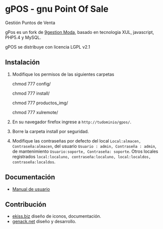 gPOS - gnu Point Of Sale
========================

Gestión Puntos de Venta

gPos es un fork de [9gestion Moda](http://sourceforge.net/projects/es9gestion/), basado en tecnologia XUL, javascript, PHP5.4 y MySQL.

gPOS se distribuye con licencia LGPL v2.1

Instalación
----------

1. Modifique los permisos de las siguientes carpetas

    chmod 777 config/

    chmod 777 install/

    chmod 777 productos_img/

    chmod 777 xulremote/

2. En su navegador firefox ingrese a `http://tudominio/gpos/`.

3. Borre la carpeta install por seguridad.

4. Modifique las contraseñas por defecto del local `Local:almacen, Contraseña:almacen`, del usuario `Usuario : admin, Contraseña : admin`, de mantenimiento `Usuario:soporte, Contraseña: soporte`. Otros locales registrados `local:localuno, contraseña:localuno, local:localdos, contraseña:localdos`.

Documentación
-------------

* [Manual de usuario](http://genack.net/genack/services/gpos/user_manual/inicio)


Contribución
------------

* [ekiss.biz](http://ekiss.biz)  diseño de iconos, documentación.
* [genack.net](http://genack.get)  diseño y desarrollo.

